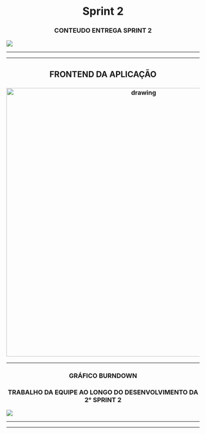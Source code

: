 <h1 align = "center">  Sprint 2 </h1>

 <h3 align="center"> CONTEUDO ENTREGA SPRINT 2  </h3>

   ![](https://user-images.githubusercontent.com/73767256/115162456-f8c3ca80-a079-11eb-9fee-d498513d8f33.jpeg)

   <p align "center">

   <hr>

   <p align ="center">

   <p align "center">

   <hr>

   <p align ="center">


   <h5 align = "center">


   <h2 align = "center"> FRONTEND DA APLICAÇÃO </h2>

   <h3 align = "center">  <img src="https://i.imgur.com/wLlK83I.mp4"   alt="drawing" width =700 </h3>







   <p align ="center">

   <p align "center">

   <hr>

   <p align ="center">



   














   <h3 align = "center"> GRÁFICO BURNDOWN </h3>
   <h3 align = "center"> TRABALHO DA EQUIPE AO LONGO DO DESENVOLVIMENTO DA 2° SPRINT 2 </h3>
  </h5>
    
  ![](https://user-images.githubusercontent.com/73767256/115142645-4f4cec80-a019-11eb-9752-e58285614ea1.png)
  <p align "center">

   <hr>

   <p align ="center">

   <p align "center">

   <hr>

   <p align ="center">



   